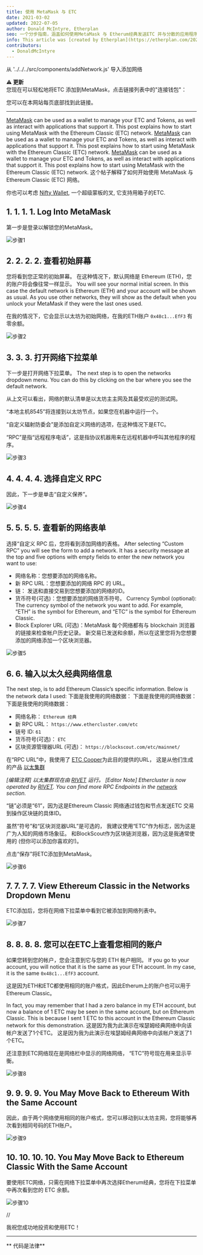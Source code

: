 ```yaml
---
title: 使用 MetaMask 与 ETC
date: 2021-03-02
updated: 2022-07-05
author: Donald McIntyre, Etherplan
seo: 一个分步指南，涵盖如何使用MetaMask 与 Etherum经典发送ETC 并与分散的应用程序交互。
info: This article was [created by Etherplan](https://etherplan.com/2021/03/02/how-to-connect-metamask-to-ethereum-classic/15512/). For more Ethereum Classic tutorials, theory, and cryptocurrency concepts, please check out [etherplan.com](https://etherplan.com). 欲了解更多Etherum Classic Tutories, they and cryptocurency concepts, 请签出 [etherplan.com](https://therplan.com)。 欲了解更多Etherum Classic Tutories, they and cryptocurency concepts, 请签出 [etherplan.com](https://therplan.com)。
contributors:
  - DonaldMcIntyre
---
```


从 '../../../src/components/addNetwork.js' 导入添加网络

**⚠️ 更新**  
您现在可以轻松地将ETC 添加到MetaMask，点击链接列表中的"连接钱包"：


您可以在本网站每页底部找到此链接。

---

[MetaMask](https://metamask.io) can be used as a wallet to manage your ETC and Tokens, as well as interact with applications that support it. This post explains how to start using MetaMask with the Ethereum Classic (ETC) network. [MetaMask](https://metamask.io) can be used as a wallet to manage your ETC and Tokens, as well as interact with applications that support it. This post explains how to start using MetaMask with the Ethereum Classic (ETC) network. [MetaMask](https://metamask.io) can be used as a wallet to manage your ETC and Tokens, as well as interact with applications that support it. This post explains how to start using MetaMask with the Ethereum Classic (ETC) network. 这个帖子解释了如何开始使用 MetaMask 与 Ethereum Classic (ETC) 网络。

你也可以考虑 [Nifty Wallet](https://chrome.google.com/webstore/detail/nifty-wallet/jbdaocneiiinmjbjlgalhcelgbejmnid?ucbcb=1), 一个超级蒙板的叉, 它支持用箱子的ETC.

## 1. 1. 1. 1. Log Into MetaMask

第一步是登录以解锁您的MetaMask。

![步骤1](./01.png)

## 2. 2. 2. 2. 查看初始屏幕

您将看到您正常的初始屏幕。 在这种情况下，默认网络是 Ethereum (ETH)，您的账户将会像往常一样显示。 You will see your normal initial screen. In this case the default network is Ethereum (ETH) and your account will be shown as usual. As you use other networks, they will show as the default when you unlock your MetaMask if they were the last ones used.

在我的情况下，它会显示以太坊为初始网络，在我的ETH账户 `0x48c1...EfF3` 有零余额。

![步骤2](./02.png)

## 3. 3. 3. 打开网络下拉菜单

下一步是打开网络下拉菜单。 The next step is to open the networks dropdown menu. You can do this by clicking on the bar where you see the default network.

从上文可以看出，网络的默认清单是以太坊主主网及其最受欢迎的测试网。

“本地主机8545”将连接到以太坊节点，如果您在机器中运行一个。

“自定义辐射防委会”是添加自定义网络的选项，在这种情况下是ETC。

“RPC”是指“远程程序电话”，这是指协议机器用来在远程机器中呼叫其他程序的程序。

![步骤3](./03.png)

## 4. 4. 4. 4. 选择自定义 RPC

因此，下一步是单击“自定义保养”。

![步骤4](./04.png)

## 5. 5. 5. 5. 查看新的网络表单

选择“自定义 RPC 后，您将看到添加网络的表格。 After selecting “Custom RPC” you will see the form to add a network. It has a security message at the top and five options with empty fields to enter the new network you want to use:

- 网络名称：您想要添加的网络名称。
- 新 RPC URL：您想要添加的网络 RPC 的 URL。
- 链： 发送和直接交易到您想要添加的网络的ID。
- 货币符号(可选)：您想要添加的网络货币符号。 Currency Symbol (optional): The currency symbol of the network you want to add. For example, “ETH” is the symbol for Ethereum, and “ETC” is the symbol for Ethereum Classic.
- Block Explorer URL (可选)：MetaMask 每个网络都有与 blockchain 浏览器的链接来检查帐户历史记录。 新交易已发送和余额，所以在这里您将为您想要添加的网络添加一个区块浏览器。

![步骤5](./05.png)

## 6. 6. 输入以太久经典网络信息

The next step, is to add Ethereum Classic’s specific information. Below is the network data I used: 下面是我使用的网络数据： 下面是我使用的网络数据： 下面是我使用的网络数据：

- 网络名称： `Ethereum 经典`
- 新 RPC URL： `https://www.ethercluster.com/etc`
- 链号 ID: `61`
- 货币符号(可选)： `ETC`
- 区块资源管理器URL (可选)： `https://blockscout.com/etc/mainnet/`

在“RPC URL”中，我使用了 [ETC Cooper](https://etccooperative.org/)为此目的提供的URL， 这是从他们生成的产品 [以太集群](https://ethercluster.com/)

_[编辑注释] 以太集群现在由 [RIVET](https://rivet.cloud/) 运行。 [Editor Note] Ethercluster is now operated by [RIVET](https://rivet.cloud/). You can find more RPC Endpoints in the [network](/network/endpoints) section._

“链”必须是“61”，因为这是Ethereum Classic 网络通过钱包和节点发送ETC 交易到操作区块链的具体ID。

虽然“符号”和“区块浏览器URL”是可选的， 我建议使用“ETC”作为标志，因为这是广为人知的网络市场象征。 和BlockScout作为区块链浏览器，因为这是我通常使用的 (但你可以添加你喜欢的!)。

点击“保存”将ETC添加到MetaMask。

![步骤6](./06.png)

## 7. 7. 7. 7. View Ethereum Classic in the Networks Dropdown Menu

ETC添加后，您将在网络下拉菜单中看到它被添加到网络列表中。

![步骤7](./07.png)

## 8. 8. 8. 8. 您可以在ETC上查看您相同的账户

如果您转到您的帐户，您会注意到它与您的 ETH 帐户相同。 If you go to your account, you will notice that it is the same as your ETH account. In my case, it is the same `0x48c1...EfF3` account.

这是因为ETH和ETC都使用相同的账户格式，因此Etherum上的账户也可以用于Ethereum Classic。

In fact, you may remember that I had a zero balance in my ETH account, but now a balance of 1 ETC may be seen in the same account, but on Ethereum Classic. This is because I sent 1 ETC to this account in the Ethereum Classic network for this demonstration. 这是因为我为此演示在埃瑟姆经典网络中向该帐户发送了1个ETC。 这是因为我为此演示在埃瑟姆经典网络中向该帐户发送了1个ETC。

还注意到ETC网络现在是网络栏中显示的网络网络， “ETC”符号现在用来显示平衡。

![步骤8](./08.png)

## 9. 9. 9. 9. You May Move Back to Ethereum With the Same Account

因此，由于两个网络使用相同的账户格式，您可以移动到以太坊主网，您将能够再次看到相同号码的ETH账户。

![步骤9](./09.png)

## 10. 10. 10. 10. You May Move Back to Ethereum Classic With the Same Account

要使用ETC网络，只需在网络下拉菜单中再次选择Etherum经典，您将在下拉菜单中再次看到您的 ETC 余额。

![步骤10](./10.png)

//

我祝您成功地投资和使用ETC！

---

** 代码是法律**
